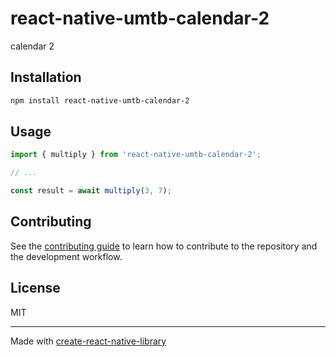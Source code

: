 # react-native-umtb-calendar-2

calendar 2

## Installation

```sh
npm install react-native-umtb-calendar-2
```

## Usage


```js
import { multiply } from 'react-native-umtb-calendar-2';

// ...

const result = await multiply(3, 7);
```


## Contributing

See the [contributing guide](CONTRIBUTING.md) to learn how to contribute to the repository and the development workflow.

## License

MIT

---

Made with [create-react-native-library](https://github.com/callstack/react-native-builder-bob)
